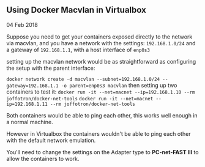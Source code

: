 ## Using Docker Macvlan in Virtualbox
04 Feb 2018

Suppose you need to get your containers exposed directly to the network via macvlan, and you have a network with the settings:
`192.168.1.0/24` and a gateway of `192.168.1.1`, with a host interface of `enp0s3`

setting up the macvlan network would be as straightforward as configuring the setup with the parent interface:

`docker network create -d macvlan --subnet=192.168.1.0/24 --gateway=192.168.1.1 -o parent=enp0s3 macvlan`
then setting up two containers to test it:
`docker run -it --net=macnet --ip=192.168.1.10 --rm joffotron/docker-net-tools`
`docker run -it --net=macnet --ip=192.168.1.11 --rm joffotron/docker-net-tools`

Both containers would be able to ping each other, this works well enough in a normal machine.

However in Virtualbox the containers wouldn't be able to ping each other with the default network emulation.

You'll need to change the settings on the Adapter type to **PC-net-FAST III** to allow the containers to work.

